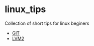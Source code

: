 # linux_tips
Collection of short tips for linux beginers

- [GIT](https://github.com/angryoyc/linux_tips/blob/master/tips/GIT.md)
- [LVM2](https://github.com/angryoyc/linux_tips/blob/master/tips/LVM2.md)